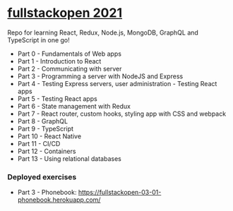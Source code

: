 # [fullstackopen 2021](https://fullstackopen.com/en/)

Repo for learning React, Redux, Node.js, MongoDB, GraphQL and TypeScript in one go!

- Part 0 - Fundamentals of Web apps
- Part 1 - Introduction to React
- Part 2 - Communicating with server
- Part 3 - Programming a server with NodeJS and Express
- Part 4 - Testing Express servers, user administration - Testing React apps
- Part 5 - Testing React apps
- Part 6 - State management with Redux
- Part 7 - React router, custom hooks, styling app with CSS and webpack
- Part 8 - GraphQL
- Part 9 - TypeScript
- Part 10 - React Native
- Part 11 - CI/CD
- Part 12 - Containers
- Part 13 - Using relational databases

### Deployed exercises

- Part 3 - Phonebook: https://fullstackopen-03-01-phonebook.herokuapp.com/
